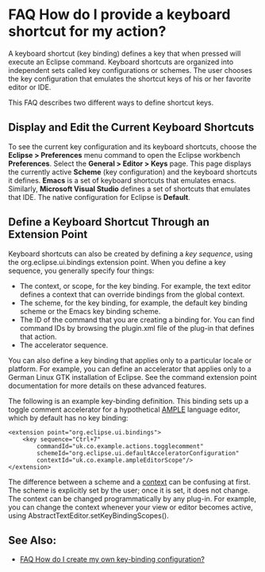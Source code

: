 

FAQ How do I provide a keyboard shortcut for my action?
=======================================================

A keyboard shortcut (key binding) defines a key that when pressed will execute an Eclipse command. Keyboard shortcuts are organized into independent sets called key configurations or schemes. The user chooses the key configuration that emulates the shortcut keys of his or her favorite editor or IDE.

This FAQ describes two different ways to define shortcut keys.

Display and Edit the Current Keyboard Shortcuts
-----------------------------------------------

To see the current key configuration and its keyboard shortcuts, choose the **Eclipse > Preferences** menu command to open the Eclipse workbench **Preferences**. Select the **General > Editor > Keys** page. This page displays the currently active **Scheme** (key configuration) and the keyboard shortcuts it defines. **Emacs** is a set of keyboard shortcuts that emulates emacs. Similarly, **Microsoft Visual Studio** defines a set of shortcuts that emulates that IDE. The native configuration for Eclipse is **Default**.

Define a Keyboard Shortcut Through an Extension Point
-----------------------------------------------------

Keyboard shortcuts can also be created by defining a _key sequence_, using the org.eclipse.ui.bindings extension point. When you define a key sequence, you generally specify four things:

*   The context, or scope, for the key binding. For example, the text editor defines a context that can override bindings from the global context.
*   The scheme, for the key binding, for example, the default key binding scheme or the Emacs key binding scheme.
*   The ID of the command that you are creating a binding for. You can find command IDs by browsing the plugin.xml file of the plug-in that defines that action.
*   The accelerator sequence.

You can also define a key binding that applies only to a particular locale or platform. For example, you can define an accelerator that applies only to a German Linux GTK installation of Eclipse. See the command extension point documentation for more details on these advanced features.

The following is an example key-binding definition. This binding sets up a toggle comment accelerator for a hypothetical [AMPLE](http://en.wikipedia.org/wiki/AMPLE) language editor, which by default has no key binding:

	<extension point="org.eclipse.ui.bindings">
		<key sequence="Ctrl+7"
			commandId="uk.co.example.actions.togglecomment"
			schemeId="org.eclipse.ui.defaultAcceleratorConfiguration"
			contextId="uk.co.example.ampleEditorScope"/>
	</extension>

The difference between a scheme and a [context](/Org.eclipse.ui.context "Org.eclipse.ui.context") can be confusing at first. The scheme is explicitly set by the user; once it is set, it does not change. The context can be changed programmatically by any plug-in. For example, you can change the context whenever your view or editor becomes active, using AbstractTextEditor.setKeyBindingScopes().

  

See Also:
---------

*   [FAQ How do I create my own key-binding configuration?](./FAQ_How_do_I_create_my_own_key-binding_configuration.md "FAQ How do I create my own key-binding configuration?")

